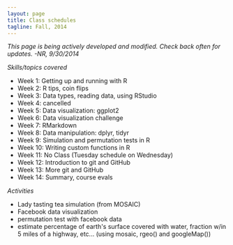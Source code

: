 ```yaml
---
layout: page
title: Class schedules
tagline: Fall, 2014
---
```



*This page is being actively developed and modified. Check back often for updates. 
-NR, 9/30/2014*

_Skills/topics covered_

* Week 1: Getting up and running with R
* Week 2: R tips, coin flips
* Week 3: Data types, reading data, using RStudio
* Week 4: cancelled
* Week 5: Data visualization: ggplot2
* Week 6: Data visualization challenge
* Week 7: RMarkdown
* Week 8: Data manipulation: dplyr, tidyr
* Week 9: Simulation and permutation tests in R
* Week 10: Writing custom functions in R
* Week 11: No Class (Tuesday schedule on Wednesday) <!-- group discussion of simulation design for reed-frost -->
* Week 12: Introduction to git and GitHub
* Week 13: More git and GitHub
* Week 14: Summary, course evals <!-- different ways to run R, blog post presentations -->

<!-- 
* Control structures (permutation test!)
* string manipulation
* writing functions
* different ways of running R (batch mode, interactive, knitr)
* git
* GitHub
* Probability distribution functions
* Vectorized operations
* Dates and times
-->

_Activities_

* Lady tasting tea simulation (from MOSAIC)
* Facebook data visualization
* permutation test with facebook data
* estimate percentage of earth's surface covered with water, fraction w/in 5 miles of a highway, etc... (using mosaic, rgeo() and googleMap())

<!--
```
places <- rgeo(2); places
northern.places <- rgeo(2, latlim=c(0,90)) ; northern.places
googleMap(position=places, radius=3, mark=TRUE, zoom=10)
```
* Lowell Reed simulation
* In-class visualization challenge (in teams, each student showing up with a draft)
* Walk through a visualization tutorial (with new data?)
* write a simple likelihood function
-->
